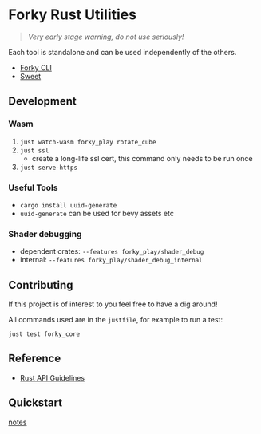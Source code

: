 # Forky Rust Utilities

> *Very early stage warning, do not use seriously!*

Each tool is standalone and can be used independently of the others.
- [Forky CLI](./crates/forky_cli/README.md)
- [Sweet](./crates/sweet/README.md)

## Development

### Wasm

1. `just watch-wasm forky_play rotate_cube`
2. `just ssl`
	-	create a long-life ssl cert, this command only needs to be run once
3. `just serve-https`


### Useful Tools

- `cargo install uuid-generate`
- `uuid-generate` can be used for bevy assets etc

### Shader debugging
- dependent crates: `--features forky_play/shader_debug`
- internal: `--features forky_play/shader_debug_internal`

## Contributing

If this project is of interest to you feel free to have a dig around! 

All commands used are in the `justfile`, for example to run a test:
```shX
just test forky_core
```

## Reference
- [Rust API Guidelines](https://rust-lang.github.io/api-guidelines/)

## Quickstart
[notes](docs/notes.md)